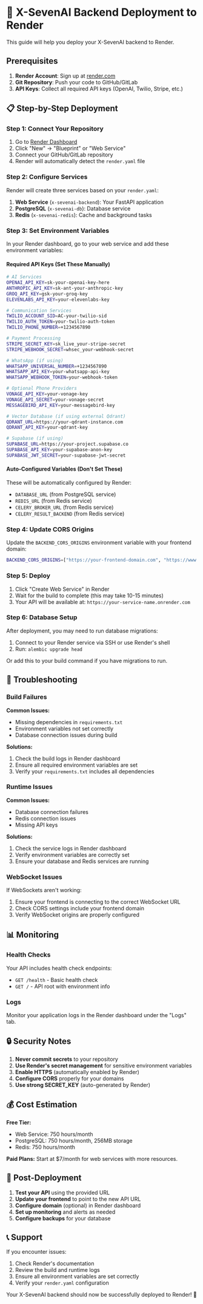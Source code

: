 # 🚀 X-SevenAI Backend Deployment to Render

This guide will help you deploy your X-SevenAI backend to Render.

## Prerequisites

1. **Render Account**: Sign up at [render.com](https://render.com)
2. **Git Repository**: Push your code to GitHub/GitLab
3. **API Keys**: Collect all required API keys (OpenAI, Twilio, Stripe, etc.)

## 📋 Step-by-Step Deployment

### Step 1: Connect Your Repository

1. Go to [Render Dashboard](https://dashboard.render.com)
2. Click "New" → "Blueprint" or "Web Service"
3. Connect your GitHub/GitLab repository
4. Render will automatically detect the `render.yaml` file

### Step 2: Configure Services

Render will create three services based on your `render.yaml`:

1. **Web Service** (`x-sevenai-backend`): Your FastAPI application
2. **PostgreSQL** (`x-sevenai-db`): Database service
3. **Redis** (`x-sevenai-redis`): Cache and background tasks

### Step 3: Set Environment Variables

In your Render dashboard, go to your web service and add these environment variables:

#### Required API Keys (Set These Manually)

```bash
# AI Services
OPENAI_API_KEY=sk-your-openai-key-here
ANTHROPIC_API_KEY=sk-ant-your-anthropic-key
GROQ_API_KEY=gsk-your-groq-key
ELEVENLABS_API_KEY=your-elevenlabs-key

# Communication Services
TWILIO_ACCOUNT_SID=AC-your-twilio-sid
TWILIO_AUTH_TOKEN=your-twilio-auth-token
TWILIO_PHONE_NUMBER=+1234567890

# Payment Processing
STRIPE_SECRET_KEY=sk_live_your-stripe-secret
STRIPE_WEBHOOK_SECRET=whsec_your-webhook-secret

# WhatsApp (if using)
WHATSAPP_UNIVERSAL_NUMBER=+1234567890
WHATSAPP_API_KEY=your-whatsapp-api-key
WHATSAPP_WEBHOOK_TOKEN=your-webhook-token

# Optional Phone Providers
VONAGE_API_KEY=your-vonage-key
VONAGE_API_SECRET=your-vonage-secret
MESSAGEBIRD_API_KEY=your-messagebird-key

# Vector Database (if using external Qdrant)
QDRANT_URL=https://your-qdrant-instance.com
QDRANT_API_KEY=your-qdrant-key

# Supabase (if using)
SUPABASE_URL=https://your-project.supabase.co
SUPABASE_API_KEY=your-supabase-anon-key
SUPABASE_JWT_SECRET=your-supabase-jwt-secret
```

#### Auto-Configured Variables (Don't Set These)

These will be automatically configured by Render:
- `DATABASE_URL` (from PostgreSQL service)
- `REDIS_URL` (from Redis service)
- `CELERY_BROKER_URL` (from Redis service)
- `CELERY_RESULT_BACKEND` (from Redis service)

### Step 4: Update CORS Origins

Update the `BACKEND_CORS_ORIGINS` environment variable with your frontend domain:

```bash
BACKEND_CORS_ORIGINS=["https://your-frontend-domain.com", "https://www.your-frontend-domain.com"]
```

### Step 5: Deploy

1. Click "Create Web Service" in Render
2. Wait for the build to complete (this may take 10-15 minutes)
3. Your API will be available at: `https://your-service-name.onrender.com`

### Step 6: Database Setup

After deployment, you may need to run database migrations:

1. Connect to your Render service via SSH or use Render's shell
2. Run: `alembic upgrade head`

Or add this to your build command if you have migrations to run.

## 🔧 Troubleshooting

### Build Failures

**Common Issues:**
- Missing dependencies in `requirements.txt`
- Environment variables not set correctly
- Database connection issues during build

**Solutions:**
1. Check the build logs in Render dashboard
2. Ensure all required environment variables are set
3. Verify your `requirements.txt` includes all dependencies

### Runtime Issues

**Common Issues:**
- Database connection failures
- Redis connection issues
- Missing API keys

**Solutions:**
1. Check the service logs in Render dashboard
2. Verify environment variables are correctly set
3. Ensure your database and Redis services are running

### WebSocket Issues

If WebSockets aren't working:
1. Ensure your frontend is connecting to the correct WebSocket URL
2. Check CORS settings include your frontend domain
3. Verify WebSocket origins are properly configured

## 📊 Monitoring

### Health Checks

Your API includes health check endpoints:
- `GET /health` - Basic health check
- `GET /` - API root with environment info

### Logs

Monitor your application logs in the Render dashboard under the "Logs" tab.

## 🔒 Security Notes

1. **Never commit secrets** to your repository
2. **Use Render's secret management** for sensitive environment variables
3. **Enable HTTPS** (automatically enabled by Render)
4. **Configure CORS** properly for your domains
5. **Use strong SECRET_KEY** (auto-generated by Render)

## 💰 Cost Estimation

**Free Tier:**
- Web Service: 750 hours/month
- PostgreSQL: 750 hours/month, 256MB storage
- Redis: 750 hours/month

**Paid Plans:** Start at $7/month for web services with more resources.

## 🚀 Post-Deployment

1. **Test your API** using the provided URL
2. **Update your frontend** to point to the new API URL
3. **Configure domain** (optional) in Render dashboard
4. **Set up monitoring** and alerts as needed
5. **Configure backups** for your database

## 📞 Support

If you encounter issues:
1. Check Render's documentation
2. Review the build and runtime logs
3. Ensure all environment variables are set correctly
4. Verify your `render.yaml` configuration

Your X-SevenAI backend should now be successfully deployed to Render! 🎉
